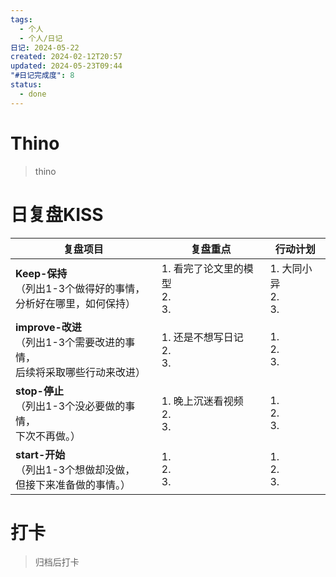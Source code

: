 ```yaml
---
tags:
  - 个人
  - 个人/日记
日记: 2024-05-22
created: 2024-02-12T20:57
updated: 2024-05-23T09:44
"#日记完成度": 8
status:
  - done
---
```


# Thino
> thino

# 日复盘KISS
| **复盘项目**                                             | **复盘重点**                   | **行动计划**              |
| ---------------------------------------------------- | -------------------------- | --------------------- |
| **Keep-保持**<br>（列出1-3个做得好的事情，<br>   分析好在哪里，如何保持）     | 1.  看完了论文里的模型<br>2. <br>3. | 1.  大同小异<br>2. <br>3. |
| **improve-改进**<br>（列出1-3个需要改进的事情，<br>  后续将采取哪些行动来改进） | 1.  还是不想写日记<br>2. <br>3.   | 1.  <br>2. <br>3.     |
| **stop-停止**<br>（列出1-3个没必要做的事情，<br>下次不再做。）            | 1.  晚上沉迷看视频<br>2. <br>3.   | 1.  <br>2. <br>3.     |
| **start-开始**<br>（列出1-3个想做却没做，<br>但接下来准备做的事情。）        | 1.  <br>2. <br>3.          | 1.  <br>2. <br>3.     |



# 打卡
> 归档后打卡


